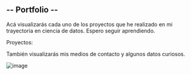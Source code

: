 ## -- Portfolio --

Acá visualizarás cada uno de los proyectos que he realizado en mi trayectoria en ciencia de datos. Espero seguir aprendiendo.

Proyectos:



También visualizarás mis medios de contacto y algunos datos curiosos. 

![image](https://github.com/ramirezjoel494/sitio/blob/main/portfolio.jpg)
